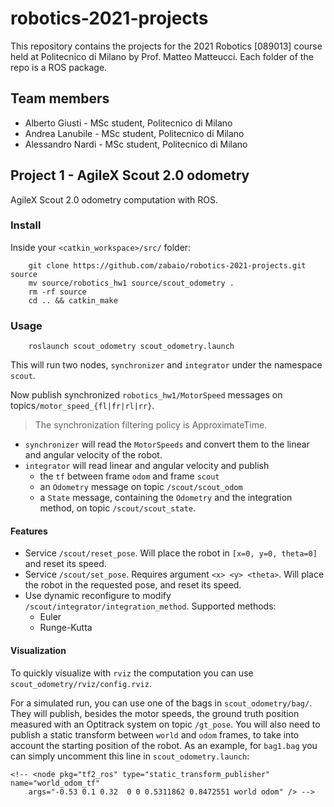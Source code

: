 # robotics-2021-projects
This repository contains the projects for the 2021 Robotics [089013] course held at Politecnico di Milano by Prof. Matteo Matteucci. Each folder of the repo is a ROS package.

## Team members
- Alberto Giusti - MSc student, Politecnico di Milano
- Andrea Lanubile - MSc student, Politecnico di Milano
- Alessandro Nardi - MSc student, Politecnico di Milano

## Project 1 - AgileX Scout 2.0 odometry

AgileX Scout 2.0 odometry computation with ROS.

### Install
Inside your `<catkin_workspace>/src/` folder:

		git clone https://github.com/zabaio/robotics-2021-projects.git source
		mv source/robotics_hw1 source/scout_odometry .
		rm -rf source
		cd .. && catkin_make

### Usage

		roslaunch scout_odometry scout_odometry.launch 

This will run two nodes, `synchronizer` and `integrator` under the namespace `scout`.

Now publish synchronized `robotics_hw1/MotorSpeed` messages on topics`/motor_speed_{fl|fr|rl|rr}`.
>  The synchronization filtering policy is ApproximateTime.

- `synchronizer` will read the `MotorSpeeds` and convert them to the linear and angular velocity of the robot.
- `integrator` will read  linear and angular velocity and publish
    - the `tf` between frame `odom` and frame `scout`
    - an `Odometry` message on topic `/scout/scout_odom`
    - a `State` message, containing the `Odometry` and the integration method, on topic `/scout/scout_state`.

#### Features

- Service `/scout/reset_pose`. Will place the robot in `[x=0, y=0, theta=0]` and reset its speed.
- Service `/scout/set_pose`. Requires argument `<x> <y> <theta>`. Will place the robot in the requested pose, and reset its speed.
- Use dynamic reconfigure to modify `/scout/integrator/integration_method`. Supported methods:
    - Euler
    - Runge-Kutta

#### Visualization

To quickly visualize with `rviz` the computation you can use `scout_odometry/rviz/config.rviz`.

For a simulated run, you can use one of the bags in `scout_odometry/bag/`. They will publish, besides the motor speeds, the ground truth position measured with an Optitrack system on topic `/gt_pose`.
You will also need to publish a static transform between `world` and `odom` frames, to take into account the starting position of the robot. As an example, for `bag1.bag` you can simply uncomment this line in `scout_odometry.launch`:

	<!-- <node pkg="tf2_ros" type="static_transform_publisher" name="world_odom_tf"
    	args="-0.53 0.1 0.32  0 0 0.5311862 0.8472551 world odom" /> -->
